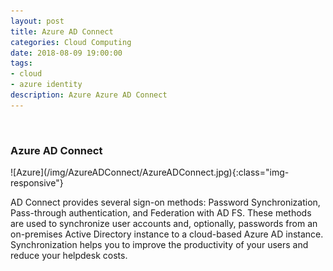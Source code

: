 ```yaml
---
layout: post
title: Azure AD Connect
categories: Cloud Computing
date: 2018-08-09 19:00:00
tags:
- cloud
- azure identity
description: Azure Azure AD Connect
---
```

<br/>

### Azure AD Connect          
<p>
![Azure](/img/AzureADConnect/AzureADConnect.jpg){:class="img-responsive"}
</p>

AD Connect provides several sign-on methods: Password Synchronization, Pass-through authentication, and Federation with AD FS. These methods are used to synchronize user accounts and, optionally, passwords from an on-premises Active Directory instance to a cloud-based Azure AD instance. Synchronization helps you to improve the productivity of your users and reduce your helpdesk costs.                    

